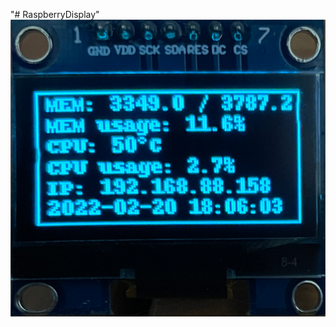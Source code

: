 "# RaspberryDisplay" 
![alt text](https://github.com/bartoz1/RaspberryDisplay/blob/main/demo_display.png?raw=true)

